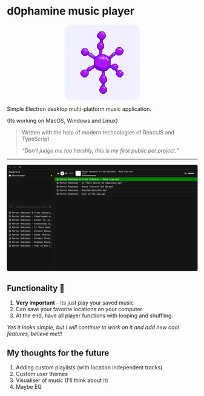 # d0phamine music player

<div style="display:flex; justify-content:center; align-items:center;" markdown="1"><img src="src/assets/dopamine.png" alt=""></img></div>

Simple Electron desktop multi-platform music application.

(Its working on MacOS, Windows and Linux)

> Written with the help of modern technologies of ReactJS and TypeScript
> 
> 
> *“Don't judge me too harshly, this is my first public pet project.”*
> 

---

![design.png](src/assets/design.png)

## Functionality 🥹

1. **Very important** - its just play your saved music
2. Can save your favorite locations on your computer
3. At the end, have all player functions with looping and shuffling.

*Yes it looks simple, but I will continue to work on it and add new cool features, believe me!!!*

## My thoughts for the future

1. Adding custom playlists (with location independent tracks)
2. Custom user themes
3. Visualiser of music (I'll think about it)
4. Maybe EQ


